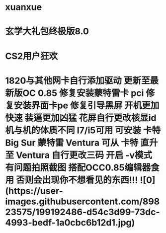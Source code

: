 # xuanxue
# 玄学大礼包终极版8.0
<h1>CS2用户狂欢<h1>
1820与其他网卡自行添加驱动
更新至最新版OC 0.85
修复安装蒙特雷卡 pci
修复安装界面卡pe
修复引导黑屏
开机更加快速 装逼更加凶猛
花屏自行更改核显id 机与机的体质不同
I7/i5可用
可安装 卡特 Big Sur 蒙特雷 Ventura
可从 卡特 直升至 Ventura
自行更改三码 
开启 -v模式 有问题拍照截图
搭配OCC0.85编辑器食用 否则会出现你不想看见的东西!!!
![0](https://user-images.githubusercontent.com/89823575/199192486-d54c3d99-73dc-4993-bedf-1a0cbc6b12d1.jpg)
